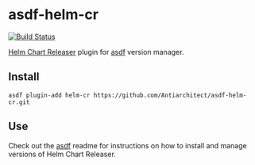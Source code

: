 # asdf-helm-cr

[![Build Status](https://travis-ci.org/Antiarchitect/asdf-helm-cr.svg?branch=master)](https://travis-ci.org/Antiarchitect/asdf-helm-cr)

[Helm Chart Releaser](https://github.com/helm/chart-releaser) plugin for [asdf](https://github.com/asdf-vm/asdf) version manager.

## Install

```
asdf plugin-add helm-cr https://github.com/Antiarchitect/asdf-helm-cr.git
```

## Use

Check out the [asdf](https://github.com/asdf-vm/asdf) readme for instructions on how to install and manage versions of Helm Chart Releaser.
